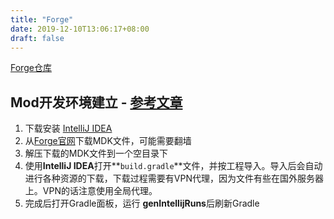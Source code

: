 ```yaml
---
title: "Forge"
date: 2019-12-10T13:06:17+08:00
draft: false
---
```


[Forge仓库](https://github.com/OrzGeeker/MinecraftForge)




## Mod开发环境建立 - [参考文章](https://mcforge.readthedocs.io/en/latest/gettingstarted/)

1. 下载安装 [IntelliJ IDEA](https://www.jetbrains.com/idea/download)
2. 从[Forge官网](https://files.minecraftforge.net/)下载MDK文件，可能需要翻墙
3. 解压下载的MDK文件到一个空目录下
4. 使用**IntelliJ IDEA**打开**`build.gradle`**文件，并按工程导入。导入后会自动进行各种资源的下载，下载过程需要有VPN代理，因为文件有些在国外服务器上。VPN的话注意使用全局代理。
5. 完成后打开Gradle面板，运行 **genIntellijRuns**后刷新Gradle


